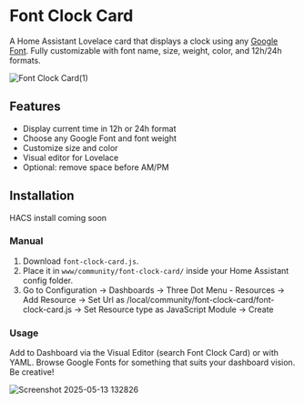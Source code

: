 # Font Clock Card

A Home Assistant Lovelace card that displays a clock using any [Google Font](https://fonts.google.com/). Fully customizable with font name, size, weight, color, and 12h/24h formats.

![Font Clock Card(1)](https://github.com/user-attachments/assets/474569cb-722d-4445-8c93-5cc5da439911)


## Features

- Display current time in 12h or 24h format
- Choose any Google Font and font weight
- Customize size and color
- Visual editor for Lovelace
- Optional: remove space before AM/PM

## Installation
HACS install coming soon

### Manual

1. Download `font-clock-card.js`.
2. Place it in `www/community/font-clock-card/` inside your Home Assistant config folder.
3. Go to Configuration → Dashboards → Three Dot Menu - Resources → Add Resource → Set Url as /local/community/font-clock-card/font-clock-card.js → Set Resource type as JavaScript Module → Create

### Usage
Add to Dashboard via the Visual Editor (search Font Clock Card) or with YAML. Browse Google Fonts for something that suits your dashboard vision. Be creative!

![Screenshot 2025-05-13 132826](https://github.com/user-attachments/assets/4ebfbf96-7944-4fcb-aaa7-0c0d5292f605)



